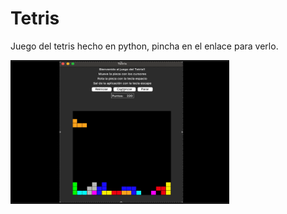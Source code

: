 # Tetris
Juego del tetris hecho en python, pincha en el enlace para verlo.

[<img src="https://github.com/vandresca/Tetris/blob/main/tetris_img.png" width="350" height="230"/>](https://www.youtube.com/watch?v=UbtiqsLFuSc)
